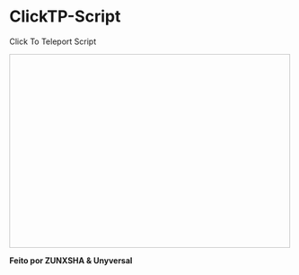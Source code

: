 # ClickTP-Script
Click To Teleport Script

<img scr="https://scriptblox.com/images/script/2042260-1735239043596.png" height=345 width=500>

<b>Feito por ZUNXSHA & Unyversal</b>

         
